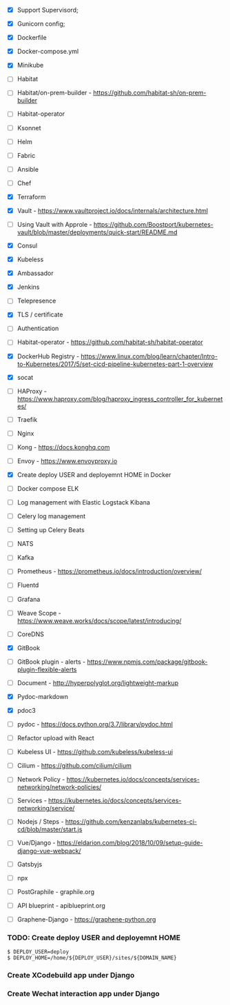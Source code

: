 
 - [x] Support Supervisord;
 - [x] Gunicorn config;
 - [x] Dockerfile
 - [x] Docker-compose.yml
 - [x] Minikube
 - [ ] Habitat
 - [ ] Habitat/on-prem-builder - https://github.com/habitat-sh/on-prem-builder
 - [ ] Habitat-operator
 - [ ] Ksonnet
 - [ ] Helm

 - [ ] Fabric
 - [ ] Ansible
 - [ ] Chef
 - [x] Terraform

 - [x] Vault - https://www.vaultproject.io/docs/internals/architecture.html
 - [ ] Using Vault with Approle - https://github.com/Boostport/kubernetes-vault/blob/master/deployments/quick-start/README.md
 - [x] Consul
 - [x] Kubeless
 - [x] Ambassador
 - [x] Jenkins
 - [ ] Telepresence
 - [x] TLS / certificate
 - [ ] Authentication
 - [ ] Habitat-operator - https://github.com/habitat-sh/habitat-operator
 - [x] DockerHub Registry - https://www.linux.com/blog/learn/chapter/Intro-to-Kubernetes/2017/5/set-cicd-pipeline-kubernetes-part-1-overview
 - [x] socat

 - [ ] HAProxy - https://www.haproxy.com/blog/haproxy_ingress_controller_for_kubernetes/
 - [ ] Traefik
 - [ ] Nginx
 - [ ] Kong - https://docs.konghq.com
 - [ ] Envoy - https://www.envoyproxy.io

 - [x] Create deploy USER and deployemnt HOME in Docker
 - [ ] Docker compose ELK
 - [ ] Log management with Elastic Logstack Kibana
 - [ ] Celery log management
 - [ ] Setting up Celery Beats
 - [ ] NATS
 - [ ] Kafka

 - [ ] Prometheus - https://prometheus.io/docs/introduction/overview/
 - [ ] Fluentd
 - [ ] Grafana

 - [ ] Weave Scope - https://www.weave.works/docs/scope/latest/introducing/

 - [ ] CoreDNS

 - [x] GitBook
 - [ ] GitBook plugin - alerts - https://www.npmjs.com/package/gitbook-plugin-flexible-alerts
 - [ ] Document - http://hyperpolyglot.org/lightweight-markup
 - [x] Pydoc-markdown
 - [x] pdoc3
 - [ ] pydoc - https://docs.python.org/3.7/library/pydoc.html

 - [ ] Refactor upload with React
 - [ ] Kubeless UI - https://github.com/kubeless/kubeless-ui

 - [ ] Cilium - https://github.com/cilium/cilium

 - [ ] Network Policy - https://kubernetes.io/docs/concepts/services-networking/network-policies/
 - [ ] Services - https://kubernetes.io/docs/concepts/services-networking/service/

 - [ ] Nodejs / Steps - https://github.com/kenzanlabs/kubernetes-ci-cd/blob/master/start.js

 - [ ] Vue/Django - https://eldarion.com/blog/2018/10/09/setup-guide-django-vue-webpack/

 - [ ] Gatsbyjs
 - [ ] npx
 - [ ] PostGraphile - graphile.org
 - [ ] API blueprint - apiblueprint.org

 - [ ] Graphene-Django - https://graphene-python.org

### TODO: Create deploy USER and deployemnt HOME
```
$ DEPLOY_USER=deploy
$ DEPLOY_HOME=/home/${DEPLOY_USER}/sites/${DOMAIN_NAME}
```

### Create XCodebuild app under Django

### Create Wechat interaction app under Django
